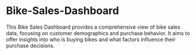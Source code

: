 # Bike-Sales-Dashboard
This Bike Sales Dashboard provides a comprehensive view of bike sales data, focusing on customer demographics and purchase behavior. It aims to offer insights into who is buying bikes and what factors influence their purchase decisions.

